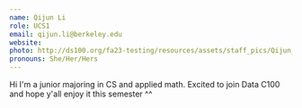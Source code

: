 ```yaml
---
name: Qijun Li
role: UCS1
email: qijun.li@berkeley.edu
website: 
photo: http://ds100.org/fa23-testing/resources/assets/staff_pics/Qijun_Li.png
pronouns: She/Her/Hers
---
```

Hi I'm a junior majoring in CS and applied math. Excited to join Data C100 and hope y'all enjoy it this semester ^^
